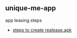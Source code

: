 ## unique-me-app

app leasing steps

- [steps to create realease.apk](https://medium.com/geekculture/react-native-generate-apk-debug-and-release-apk-4e9981a2ea51)
